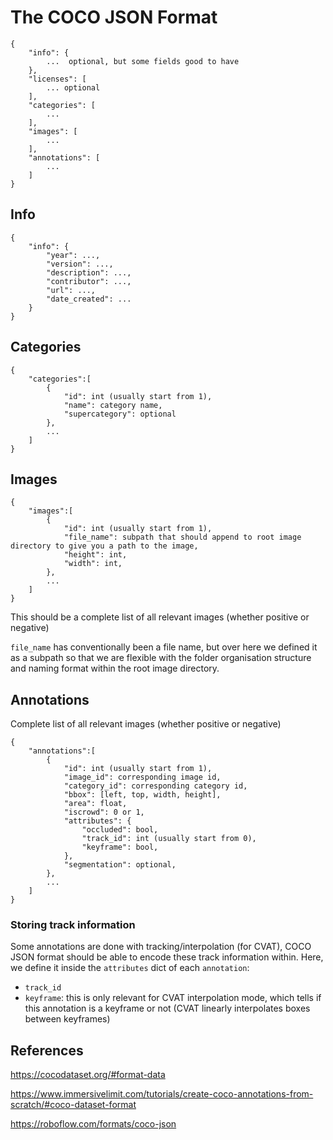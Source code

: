 # The COCO JSON Format

```
{
    "info": {
        ...  optional, but some fields good to have
    },
    "licenses": [
        ... optional
    ],
    "categories": [
        ...
    ],
    "images": [
        ...
    ],
    "annotations": [
        ...
    ]
}
```

## Info

```
{
    "info": {
        "year": ...,
        "version": ...,
        "description": ...,
        "contributor": ...,
        "url": ...,
        "date_created": ...
    }
}
```

## Categories

```
{
    "categories":[
        {
            "id": int (usually start from 1),
            "name": category name,
            "supercategory": optional
        },
        ...
    ]
}
```

## Images

```
{
    "images":[
        {
            "id": int (usually start from 1),
            "file_name": subpath that should append to root image directory to give you a path to the image,
            "height": int,
            "width": int,
        },
        ...
    ]
}
```

This should be a complete list of all relevant images (whether positive or negative)

`file_name` has conventionally been a file name, but over here we defined it as a subpath so that we are flexible with the folder organisation structure and naming format within the root image directory.  

## Annotations

Complete list of all relevant images (whether positive or negative)

```
{
    "annotations":[
        {
            "id": int (usually start from 1),
            "image_id": corresponding image id,
            "category_id": corresponding category id, 
            "bbox": [left, top, width, height],
            "area": float,
            "iscrowd": 0 or 1, 
            "attributes": {
                "occluded": bool,
                "track_id": int (usually start from 0),
                "keyframe": bool,
            },
            "segmentation": optional,
        },
        ...
    ]
}
```

### Storing track information

Some annotations are done with tracking/interpolation (for CVAT), COCO JSON format should be able to encode these track information within. Here, we define it inside the `attributes` dict of each `annotation`:

- `track_id` 
- `keyframe`: this is only relevant for CVAT interpolation mode, which tells if this annotation is a keyframe or not (CVAT linearly interpolates boxes between keyframes)

## References

https://cocodataset.org/#format-data

https://www.immersivelimit.com/tutorials/create-coco-annotations-from-scratch/#coco-dataset-format

https://roboflow.com/formats/coco-json
